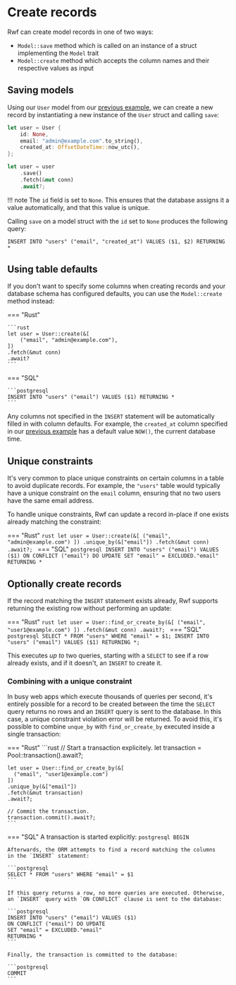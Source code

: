 # Create records

Rwf can create model records in one of two ways:

- `Model::save` method which is called on an instance of a struct implementing the `Model` trait
- `Model::create` method which accepts the column names and their respective values as input

## Saving models

Using our `User` model from our [previous example](../), we can create a new record by instantiating a new instance of the `User` struct and calling `save`:

```rust
let user = User {
    id: None,
    email: "admin@example.com".to_string(),
    created_at: OffsetDateTime::now_utc(),
};

let user = user
    .save()
    .fetch(&mut conn)
    .await?;
```

!!! note
    The `id` field is set to `None`. This ensures that the database
    assigns it a value automatically, and that this value is unique.

Calling `save` on a model struct with the `id` set to `None` produces the following query:

```postgresql
INSERT INTO "users" ("email", "created_at") VALUES ($1, $2) RETURNING *
```

## Using table defaults

If you don't want to specify some columns when creating records and your database schema has configured defaults, you can use the `Model::create`
method instead:

=== "Rust"

    ```rust
    let user = User::create(&[
        ("email", "admin@example.com"),
    ])
    .fetch(&mut conn)
    .await?
    ```

=== "SQL"

    ```postgresql
    INSERT INTO "users" ("email") VALUES ($1) RETURNING *
    ```

Any columns not specified in the `INSERT` statement will be automatically filled in with column defaults. For example, the `created_at` column
specified in our [previous example](../) has a default value `NOW()`, the current database time.

## Unique constraints

It's very common to place unique constraints on certain columns in a table to avoid duplicate records. For example, the `"users"` table
would typically have a unique constraint on the `email` column, ensuring that no two users have the same email address.

To handle unique constraints, Rwf can update a record in-place if one exists already matching the constraint:

=== "Rust"
    ```rust
    let user = User::create(&[
      ("email", "admin@example.com")
    ])
    .unique_by(&["email"])
    .fetch(&mut conn)
    .await?;
    ```
=== "SQL"
    ```postgresql
    INSERT INTO "users" ("email") VALUES ($1)
    ON CONFLICT ("email") DO UPDATE
    SET "email" = EXCLUDED."email"
    RETURNING *
    ```

## Optionally create records

If the record matching the `INSERT` statement exists already, Rwf supports returning the existing row without performing an update:

=== "Rust"
    ```rust
    let user = User::find_or_create_by(&[
      ("email", "user1@example.com")
    ])
    .fetch(&mut conn)
    .await?;
    ```
=== "SQL"
    ```postgresql
    SELECT * FROM "users" WHERE "email" = $1;
    INSERT INTO "users" ("email") VALUES ($1) RETURNING *;
    ```

This executes _up to_ two queries, starting with a `SELECT` to see if a row already exists, and if it doesn't, an `INSERT` to create it.

### Combining with a unique constraint

In busy web apps which execute thousands of queries per second, it's entirely possible for a record to be created between the time the `SELECT` query
returns no rows and an `INSERT` query is sent to the database. In this case, a unique constraint violation error will be returned. To avoid this,
it's possible to combine `unque_by` with `find_or_create_by` executed inside a single transaction:

=== "Rust"
    ```rust
    // Start a transaction explicitely.
    let transaction = Pool::transaction().await?;

    let user = User::find_or_create_by(&[
      ("email", "user1@example.com")
    ])
    .unique_by(&["email"])
    .fetch(&mut transaction)
    .await?;

    // Commit the transaction.
    transaction.commit().await?;
    ```
=== "SQL"
    A transaction is started explicitly:
    ```postgresql
    BEGIN
    ```

    Afterwards, the ORM attempts to find a record matching the columns
    in the `INSERT` statement:

    ```postgresql
    SELECT * FROM "users" WHERE "email" = $1
    ```

    If this query returns a row, no more queries are executed. Otherwise,
    an `INSERT` query with `ON CONFLICT` clause is sent to the database:

    ```postgresql
    INSERT INTO "users" ("email") VALUES ($1)
    ON CONFLICT ("email") DO UPDATE
    SET "email" = EXCLUDED."email"
    RETURNING *
    ```

    Finally, the transaction is committed to the database:

    ```postgresql
    COMMIT
    ```

